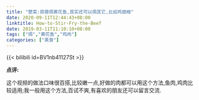 ```yaml
---
title: "楚菜:蒜蓉焗黄花鱼,其实还可以焗其它,比如鸡翅根"
date: 2020-09-11T12:44:43+08:00
linktitle: How-to-Stir-Fry-the-Beef
date: 2019-03-11T11:10:10+08:00
tags: ["焗","黄花鱼","鸡肉"]
categories: ["美食"]
---
```

{{< bilibili id=BV1nb41127St >}}

__点评:__

这个视频的做法口味很百搭,比较嫩一点,好做的肉都可以用这个方法,鱼肉,鸡肉比较适用;我一般用这个方法,百试不爽,有喜欢的朋友还可以留言交流.
